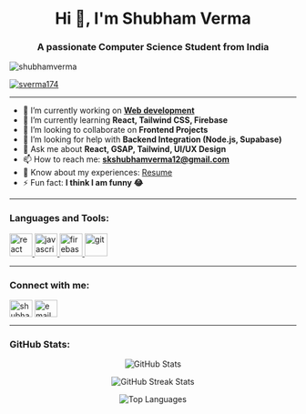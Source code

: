 <h1 align="center">Hi 👋, I'm Shubham Verma</h1>
<h3 align="center">A passionate Computer Science Student from India</h3>

<p align="left"> <img src="https://komarev.com/ghpvc/?username=shubhamverma&label=Profile%20views&color=0e75b6&style=flat" alt="shubhamverma" /> </p>

<p align="left"> <a href="https://github.com/ryo-ma/github-profile-trophy"><img src="https://github-profile-trophy.vercel.app/?username=sverma174" alt="sverma174" /></a> </p>

---

- 🔭 I’m currently working on **[Web development](#)**
- 🌱 I’m currently learning **React, Tailwind CSS, Firebase**
- 👯 I’m looking to collaborate on **Frontend Projects**
- 🤝 I’m looking for help with **Backend Integration (Node.js, Supabase)**
- 💬 Ask me about **React, GSAP, Tailwind, UI/UX Design**
- 📫 How to reach me: **skshubhamverma12@gmail.com**
- 📄 Know about my experiences: [Resume](#)
- ⚡ Fun fact: **I think I am funny 😂**

---

<h3 align="left">Languages and Tools:</h3>
<p align="left"> 
  <a href="https://reactjs.org/" target="_blank" rel="noreferrer"> 
    <img src="https://cdn.jsdelivr.net/gh/devicons/devicon/icons/react/react-original-wordmark.svg" alt="react" width="40" height="40"/> 
  </a> 

  <a href="https://www.javascript.com/" target="_blank" rel="noreferrer"> 
    <img src="https://cdn.jsdelivr.net/gh/devicons/devicon/icons/javascript/javascript-original.svg" alt="javascript" width="40" height="40"/> 
  </a> 
  <a href="https://firebase.google.com/" target="_blank" rel="noreferrer"> 
    <img src="https://cdn.jsdelivr.net/gh/devicons/devicon/icons/firebase/firebase-plain.svg" alt="firebase" width="40" height="40"/> 
  </a> 
  <a href="https://git-scm.com/" target="_blank" rel="noreferrer"> 
    <img src="https://cdn.jsdelivr.net/gh/devicons/devicon/icons/git/git-original.svg" alt="git" width="40" height="40"/> 
  </a> 
</p>

---

<h3 align="left">Connect with me:</h3>
<p align="left">
<a href="https://linkedin.com/in/shubham-verma" target="blank"><img align="center" src="https://cdn.jsdelivr.net/gh/devicons/devicon/icons/linkedin/linkedin-original.svg" alt="shubham-verma" height="30" width="40" /></a>
<a href="mailto:skshubhamverma12@gmail.com"><img align="center" src="https://cdn.jsdelivr.net/gh/devicons/devicon/icons/google/google-original.svg" alt="email" height="30" width="40" /></a>
</p>

---

<h3 align="left">GitHub Stats:</h3>
<p align="center">
  <img src="https://github-readme-stats.vercel.app/api?username=SVerma174&show_icons=true&theme=radical" alt="GitHub Stats" />
</p>

<p align="center">
  <img src="https://github-readme-streak-stats.herokuapp.com/?user=SVerma174&theme=radical" alt="GitHub Streak Stats" />
</p>

<p align="center">
  <img src="https://github-readme-stats.vercel.app/api/top-langs/?username=SVerma174&layout=compact&theme=radical" alt="Top Languages" />
</p>
